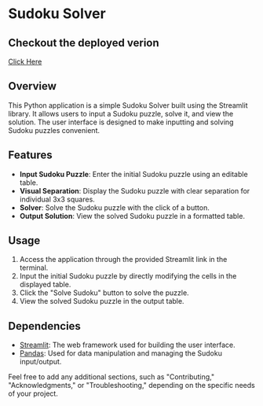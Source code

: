 # Sudoku Solver

## Checkout the deployed verion
[Click Here](https://sudokusolver-s9ozswfh576df7mszhkmjy.streamlit.app/)


## Overview

This Python application is a simple Sudoku Solver built using the Streamlit library. It allows users to input a Sudoku puzzle, solve it, and view the solution. The user interface is designed to make inputting and solving Sudoku puzzles convenient.

## Features

- **Input Sudoku Puzzle**: Enter the initial Sudoku puzzle using an editable table.
- **Visual Separation**: Display the Sudoku puzzle with clear separation for individual 3x3 squares.
- **Solver**: Solve the Sudoku puzzle with the click of a button.
- **Output Solution**: View the solved Sudoku puzzle in a formatted table.


## Usage

1. Access the application through the provided Streamlit link in the terminal.
2. Input the initial Sudoku puzzle by directly modifying the cells in the displayed table.
3. Click the "Solve Sudoku" button to solve the puzzle.
4. View the solved Sudoku puzzle in the output table.

## Dependencies

- [Streamlit](https://www.streamlit.io/): The web framework used for building the user interface.
- [Pandas](https://pandas.pydata.org/): Used for data manipulation and managing the Sudoku input/output.


Feel free to add any additional sections, such as "Contributing," "Acknowledgments," or "Troubleshooting," depending on the specific needs of your project.
